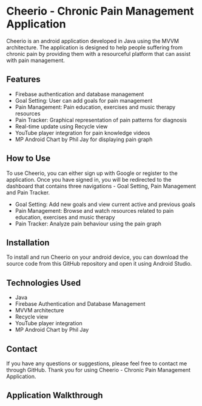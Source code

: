 # Cheerio - Chronic Pain Management Application

Cheerio is an android application developed in Java using the MVVM architecture. The application is designed to help people suffering from chronic pain by providing them with a resourceful platform that can assist with pain management.

## Features

* Firebase authentication and database management
* Goal Setting: User can add goals for pain management
* Pain Management: Pain education, exercises and music therapy resources
* Pain Tracker: Graphical representation of pain patterns for diagnosis
* Real-time update using Recycle view
* YouTube player integration for pain knowledge videos
* MP Android Chart by Phil Jay for displaying pain graph

## How to Use

To use Cheerio, you can either sign up with Google or register to the application. Once you have signed in, you will be redirected to the dashboard that contains three navigations - Goal Setting, Pain Management and Pain Tracker.

* Goal Setting: Add new goals and view current active and previous goals
* Pain Management: Browse and watch resources related to pain education, exercises and music therapy
* Pain Tracker: Analyze pain behaviour using the pain graph

## Installation

To install and run Cheerio on your android device, you can download the source code from this GitHub repository and open it using Android Studio. 

## Technologies Used

* Java
* Firebase Authentication and Database Management
* MVVM architecture
* Recycle view
* YouTube player integration
* MP Android Chart by Phil Jay

## Contact

If you have any questions or suggestions, please feel free to contact me through GitHub. Thank you for using Cheerio - Chronic Pain Management Application.

## Application Walkthrough
